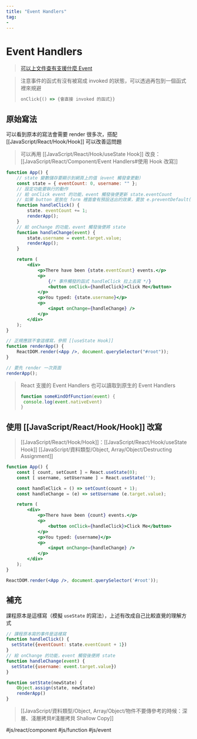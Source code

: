 ```yaml
---
title: "Event Handlers"
tag: 
- 
---
```

# Event Handlers
>[可以上文件查有支援什麼 Event](https://reactjs.org/docs/events.html#supported-events) 

> 注意事件的函式有沒有被寫成 invoked 的狀態，可以透過再包到一個函式裡來規避
>```js
>onClick{() => {會直接 invoked 的函式}}
>```


## 原始寫法
可以看到原本的寫法會需要 render 很多次，搭配 [[JavaScript/React/Hook/Hook]] 可以改善這問題
>可以再用 [[JavaScript/React/Hook/useState Hook]] 改良：[[JavaScript/React/Component/Event Handlers#使用 Hook 改寫]]

```jsx
function App() {
	// state 變數儲存要顯示到網頁上的值（event 觸發會更動）
	const state = { eventCount: 0, username: "" };
	// 設定功能要執行的動作
	// 給 onClick event 的功能，event 觸發後便更新 state.eventCount
	// 如果 button 是放在 form 裡面會有預設送出的效果，要放 e.preventDefault() 
	function handleClick() {
		state. eventCount += 1;
		renderApp();
	}
	// 給 onChange 的功能，event 觸發後便將 state
	function handleChange(event) {
		state.username = event.target.value;
		renderApp();
	}

	return (
		<div>
			<p>There have been {state.eventCount} events.</p>
			<p>
				{/* 事件觸發的函式 handleClick 拉上去寫 */}
				<button onClick={handleClick}>Click Me</button>
			</p>
			<p>You typed: {state.username}</p>
			<p>
				<input onChange={handleChange} />
			</p>
		</div>
	);
}

// 正規應該不會這樣寫，參照 [[useState Hook]]
function renderApp() {
	ReactDOM.render(<App />, document.querySelector("#root"));
}

// 要先 render 一次頁面
renderApp();
```

>React 支援的 Event Handlers 也可以讀取到原生的 Event Handlers
>```jsx
>function someKindOfFunction(event) {
>  console.log(event.nativeEvent)
>}
>```

## 使用 [[JavaScript/React/Hook/Hook]] 改寫
>[[JavaScript/React/Hook/Hook]]：[[JavaScript/React/Hook/useState Hook]]
>[[JavaScript/資料類型/Object, Array/Object/Destructing Assignment]]
```jsx	
function App() { 
	const [ count, setCount ] = React.useState(0);
	const [ username, setUsername ] = React.useState('');

	const handleClick = () => setCount(count + 1);
	const handleChange = (e) => setUsername (e.target.value);

	return (
		<div>
			<p>There have been {count} events.</p>
			<p>
				<button onClick={handleClick}>Click Me</button>
			</p>
			<p>You typed: {username}</p>
			<p>
				<input onChange={handleChange} />
			</p>
		</div>
	);
}

ReactDOM.render(<App />, document.querySelector('#root'));
```

## 補充
課程原本是這樣寫（模擬 `useState` 的寫法），上述有改成自己比較直覺的理解方式
```jsx
// 課程原本寫的事件是這樣寫
function handleClick() {
  setState({eventCount: state.eventCount + 1})
}
// 給 onChange 的功能，event 觸發後便將 state 
function handleChange(event) {
  setState({username: event.target.value})
}

function setState(newState) {
	Object.assign(state, newState)
	renderApp()
}
```
>[[JavaScript/資料類型/Object, Array/Object/物件不要傳參考的時候：深層、淺層拷貝#淺層拷貝 Shallow Copy]]

 #js/react/component #js/function #js/event